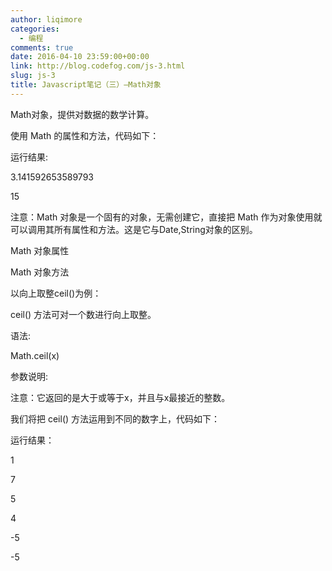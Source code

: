 ```yaml
---
author: liqimore
categories:
  - 编程
comments: true
date: 2016-04-10 23:59:00+00:00
link: http://blog.codefog.com/js-3.html
slug: js-3
title: Javascript笔记（三）–Math对象
---
```



Math对象，提供对数据的数学计算。  

使用 Math 的属性和方法，代码如下：




<script type="text/javascript">  

var mypi=Math.PI;  

var myabs=Math.abs(-15);  

document.write(mypi);  

document.write(myabs);  

</script>  

运行结果:




3.141592653589793  

15  

注意：Math 对象是一个固有的对象，无需创建它，直接把 Math 作为对象使用就可以调用其所有属性和方法。这是它与Date,String对象的区别。




Math 对象属性




Math 对象方法




以向上取整ceil()为例：  

ceil() 方法可对一个数进行向上取整。




语法:




Math.ceil(x)  

参数说明:




注意：它返回的是大于或等于x，并且与x最接近的整数。




我们将把 ceil() 方法运用到不同的数字上，代码如下：




<script type="text/javascript">  

document.write(Math.ceil(0.8) + "<br />")  

document.write(Math.ceil(6.3) + "<br />")  

document.write(Math.ceil(5) + "<br />")  

document.write(Math.ceil(3.5) + "<br />")  

document.write(Math.ceil(-5.1) + "<br />")  

document.write(Math.ceil(-5.9))  

</script>




运行结果：




1  

7  

5  

4  

-5  

-5  




